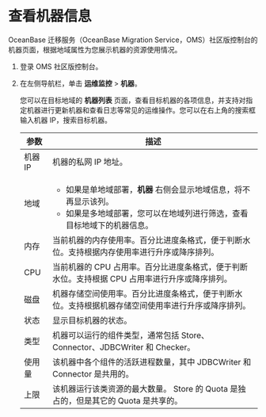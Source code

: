 # 查看机器信息

OceanBase 迁移服务（OceanBase Migration Service，OMS）社区版控制台的机器页面，根据地域属性为您展示机器的资源使用情况。

1. 登录 OMS 社区版控制台。

2. 在左侧导航栏，单击 **运维监控** \> **机器**。

   您可以在目标地域的 **机器列表** 页面，查看目标机器的各项信息，并支持对指定机器进行更新机器和查看日志等常见的运维操作。您可以在右上角的搜索框输入机器 IP，搜索目标机器。

   | **参数** |                     **描述**                              |
   |--------|-----------------------|
   | 机器 IP  | 机器的私网 IP 地址。     |
   | 地域     | <ul><li>如果是单地域部署，**机器** 右侧会显示地域信息，将不再显示该列。  <li> 如果是多地域部署，您可以在地域列进行筛选，查看目标地域下的机器信息。    |
   | 内存     | 当前机器的内存使用率。百分比进度条格式，便于判断水位。支持根据内存使用率进行升序或降序排列。                                                                                                    |
   | CPU    | 当前机器的 CPU 占用率。百分比进度条格式，便于判断水位。支持根据 CPU 占用率进行升序或降序排列。                                                                                              |
   | 磁盘     | 机器存储空间使用率。百分比进度条格式，便于判断水位。支持根据机器存储空间使用率进行升序或降序排列。                                                                                                 |
   | 状态     | 显示目标机器的状态。                                                                                                                                                         |
   | 类型     | 机器可以运行的组件类型，通常包括 Store、Connector、JDBCWriter 和 Checker。                                                                                                             |
   | 使用量    | 该机器中各个组件的活跃进程数量，其中 JDBCWriter 和 Connector 是共用的。                                                                                                                    |
   | 上限     | 该机器运行该类资源的最大数量。 Store 的 Quota 是独占的，但是其它的 Quota 是共享的。                                                                                               |